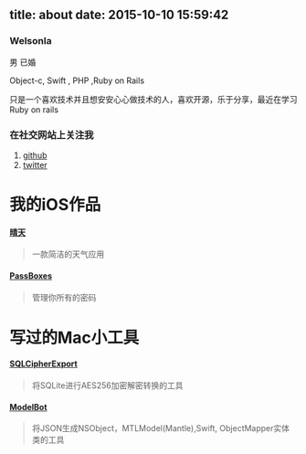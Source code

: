 title: about
date: 2015-10-10 15:59:42
---

### Welsonla

男 已婚

Object-c, Swift , PHP ,Ruby on Rails


只是一个喜欢技术并且想安安心心做技术的人，喜欢开源，乐于分享，最近在学习Ruby on rails


### 在社交网站上关注我
1. [github](https://github.com/welsonla)
2. [twitter](https://twitter.com/welsonla)

# 我的iOS作品  
#### [晴天](https://itunes.apple.com/app/apple-store/id585544395?pt=1829602&ct=blog&mt=8)  
> 一款简洁的天气应用

#### [PassBoxes](http://itunes.apple.com/app/id663329564)  
> 管理你所有的密码

# 写过的Mac小工具
#### [SQLCipherExport](https://github.com/welsonla/SQLCipherExport)  
> 将SQLite进行AES256加密解密转换的工具

#### [ModelBot](https://github.com/TimeBots/ModelBot)  
> 将JSON生成NSObject，MTLModel(Mantle),Swift, ObjectMapper实体类的工具
